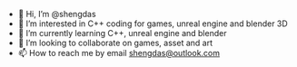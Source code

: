- 👋 Hi, I’m @shengdas
- 👀 I’m interested in C++ coding for games, unreal engine and blender 3D
- 🌱 I’m currently learning C++, unreal engine and blender
- 💞️ I’m looking to collaborate on games, asset and art
- 📫 How to reach me by email shengdas@outlook.com

<!---
shengdas/shengdas is a ✨ special ✨ repository because its `README.md` (this file) appears on your GitHub profile.
You can click the Preview link to take a look at your changes.
--->

